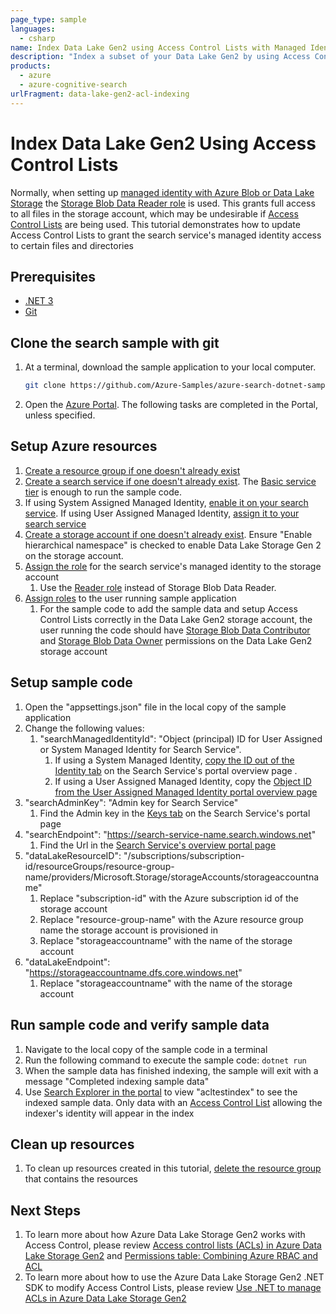 ```yaml
---
page_type: sample
languages:
  - csharp
name: Index Data Lake Gen2 using Access Control Lists with Managed Identity
description: "Index a subset of your Data Lake Gen2 by using Access Control Lists to allow certain files and directories to be accessed by an indexer"
products:
  - azure
  - azure-cognitive-search
urlFragment: data-lake-gen2-acl-indexing
---
```


# Index Data Lake Gen2 Using Access Control Lists

Normally, when setting up [managed identity with Azure Blob or Data Lake Storage](https://docs.microsoft.com/azure/search/search-howto-managed-identities-storage#2---add-a-role-assignment) the [Storage Blob Data Reader role](https://docs.microsoft.com/azure/role-based-access-control/built-in-roles#storage-blob-data-reader) is used. This grants full access to all files in the storage account, which may be undesirable if [Access Control Lists](https://docs.microsoft.com/azure/storage/blobs/data-lake-storage-access-control) are being used. This tutorial demonstrates how to update Access Control Lists to grant the search service's managed identity access to certain files and directories

## Prerequisites

+ [.NET 3](https://dotnet.microsoft.com/download/dotnet/5.0)
+ [Git](https://git-scm.com/downloads)

## Clone the search sample with git

1. At a terminal, download the sample application to your local computer.

    ```bash
    git clone https://github.com/Azure-Samples/azure-search-dotnet-samples
    ```

1. Open the [Azure Portal](https://portal.azure.com). The following tasks are completed in the Portal, unless specified.

## Setup Azure resources

1. [Create a resource group if one doesn't already exist](https://docs.microsoft.com/azure/azure-resource-manager/management/manage-resource-groups-portal#create-resource-groups)
1. [Create a search service if one doesn't already exist](https://docs.microsoft.com/azure/search/search-create-service-portal). The [Basic service tier](https://azure.microsoft.com/pricing/details/search/) is enough to run the sample code.
1. If using System Assigned Managed Identity, [enable it on your search service](https://docs.microsoft.com/azure/search/search-howto-managed-identities-storage#option-1---turn-on-system-assigned-managed-identity). If using User Assigned Managed Identity, [assign it to your search service](https://docs.microsoft.com/azure/search/search-howto-managed-identities-storage#option-2---assign-a-user-assigned-managed-identity-to-the-search-service-preview)
1. [Create a storage account if one doesn't already exist](https://docs.microsoft.com/azure/storage/common/storage-account-create?tabs=azure-portal). Ensure "Enable hierarchical namespace" is checked to enable Data Lake Storage Gen 2 on the storage account.
1. [Assign the role](https://docs.microsoft.com/azure/role-based-access-control/role-assignments-portal?tabs=current) for the search service's managed identity to the storage account
    1. Use the [Reader role](https://docs.microsoft.com/azure/role-based-access-control/built-in-roles#reader) instead of Storage Blob Data Reader.
1. [Assign roles](https://docs.microsoft.com/azure/role-based-access-control/role-assignments-portal?tabs=current) to the user running sample application
    1. For the sample code to add the sample data and setup Access Control Lists correctly in the Data Lake Gen2 storage account, the user running the code should have [Storage Blob Data Contributor](https://docs.microsoft.com/azure/role-based-access-control/built-in-roles#storage-blob-data-contributor) and [Storage Blob Data Owner](https://docs.microsoft.com/azure/role-based-access-control/built-in-roles#storage-blob-data-owner) permissions on the Data Lake Gen2 storage account

## Setup sample code

1. Open the "appsettings.json" file in the local copy of the sample application
1. Change the following values:
    1. "searchManagedIdentityId": "Object (principal) ID for User Assigned or System Managed Identity for Search Service".
        1. If using a System Managed Identity, [copy the ID out of the Identity tab](https://docs.microsoft.com/azure/search/search-howto-managed-identities-storage#option-1---turn-on-system-assigned-managed-identity) on the Search Service's portal overview page .
        1. If using a User Assigned Managed Identity, copy the [Object ID from the User Assigned Managed Identity portal overview page](https://docs.microsoft.com/azure/active-directory/managed-identities-azure-resources/how-manage-user-assigned-managed-identities?pivots=identity-mi-methods-azp#list-user-assigned-managed-identities)
1. "searchAdminKey": "Admin key for Search Service"
    1. Find the Admin key in the [Keys tab](https://docs.microsoft.com/azure/search/search-security-api-keys#find-existing-keys) on the Search Service's portal page
1. "searchEndpoint": "https://search-service-name.search.windows.net"
    1. Find the Url in the [Search Service's overview portal page](https://docs.microsoft.com/azure/search/search-manage#overview-home-page)
1. "dataLakeResourceID": "/subscriptions/subscription-id/resourceGroups/resource-group-name/providers/Microsoft.Storage/storageAccounts/storageaccountname"
    1. Replace "subscription-id" with the Azure subscription id of the storage account
    1. Replace "resource-group-name" with the Azure resource group name the storage account is provisioned in
    1. Replace "storageaccountname" with the name of the storage account
1. "dataLakeEndpoint": "https://storageaccountname.dfs.core.windows.net"
    1. Replace "storageaccountname" with the name of the storage account

## Run sample code and verify sample data

1. Navigate to the local copy of the sample code in a terminal
1. Run the following command to execute the sample code: `dotnet run`
1. When the sample data has finished indexing, the sample will exit with a message "Completed indexing sample data"
1. Use [Search Explorer in the portal](https://docs.microsoft.com/azure/search/search-explorer) to view "acltestindex" to see the indexed sample data. Only data with an [Access Control List](https://docs.microsoft.com/azure/storage/blobs/data-lake-storage-access-control) allowing the indexer's identity will appear in the index

## Clean up resources

1. To clean up resources created in this tutorial, [delete the resource group](https://docs.microsoft.com/azure/azure-resource-manager/management/delete-resource-group) that contains the resources

## Next Steps

1. To learn more about how Azure Data Lake Storage Gen2 works with Access Control, please review [Access control lists (ACLs) in Azure Data Lake Storage Gen2](https://docs.microsoft.com/azure/storage/blobs/data-lake-storage-access-control) and [Permissions table: Combining Azure RBAC and ACL](https://docs.microsoft.com/azure/storage/blobs/data-lake-storage-access-control-model#permissions-table-combining-azure-rbac-and-acl)
1. To learn more about how to use the Azure Data Lake Storage Gen2 .NET SDK to modify Access Control Lists, please review [Use .NET to manage ACLs in Azure Data Lake Storage Gen2](https://docs.microsoft.com/azure/storage/blobs/data-lake-storage-acl-dotnet)
